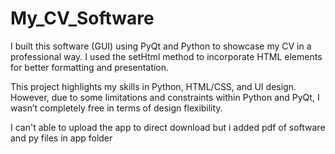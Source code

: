 # My_CV_Software

I built this software (GUI) using PyQt and Python to showcase my CV in a professional way.
I used the setHtml method to incorporate HTML elements for better formatting and presentation.

This project highlights my skills in Python, HTML/CSS, and UI design.
However, due to some limitations and constraints within Python and PyQt, I wasn’t completely free in terms of design flexibility.

I can't able to upload the app to direct download but i added pdf of software and py files in app folder

